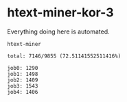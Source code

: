 # htext-miner-kor-3

Everything doing here is automated.

```
htext-miner

total: 7146/9855 (72.51141552511416%)

job0: 1290
job1: 1498
job2: 1409
job3: 1543
job4: 1406
```